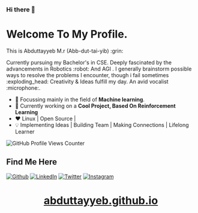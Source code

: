 ### Hi there 👋
# Welcome To My Profile.

<p>This is Abduttayyeb M.r (Abb-dut-tai-yib) :grin:</p>
<p>Currently pursuing my Bachelor's in CSE. Deeply fascinated by the advancements in Robotics :robot: And AGI . I generally brainstorm possible ways to resolve the problems I encounter, though i fail sometimes :exploding_head: Creativity & Ideas fulfill my day. An avid vocalist :microphone:.

- 🌱 Focussing mainly in the field of **Machine learning**.
- :telescope: Currently working on a **Cool Project, Based On Reinforcement Learning**
- :heart: Linux | Open Source | 
- :bulb: Implementing Ideas | Building Team | Making Connections | Lifelong Learner

![GitHub Profile Views Counter](https://komarev.com/ghpvc/?username=abduttayyeb&color=green)

## Find Me Here
[![Github](https://img.shields.io/badge/-Github-181717?style=for-the-badge&logo=Github&logoColor=white)](https://github.com/Abduttayyeb)
[![LinkedIn](https://img.shields.io/badge/-LinkedIn-0077B5?style=for-the-badge&logo=LinkedIn&logoColor=white)](https://www.linkedin.com/in/abduttayyeb-m-r/)
[![Twitter](https://img.shields.io/badge/-Twitter-1DA1F2?style=for-the-badge&logo=Twitter&logoColor=white)](https://twitter.com/abtab_m/)
[![Instagram](https://img.shields.io/badge/-Instagram-E4405F?style=for-the-badge&logo=instagram&logoColor=white)](https://twitter.com/abtab_m/)


<h1 align='center'><a href="abduttayyeb.github.io">abduttayyeb.github.io</a></h1>
